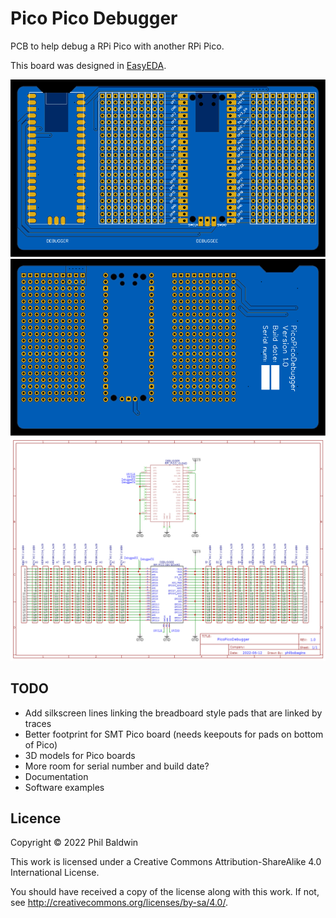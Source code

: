 Pico Pico Debugger
==================

PCB to help debug a RPi Pico with another RPi Pico.

This board was designed in [EasyEDA](https://easyeda.com/).

![./Exports-v1.0/Top.svg](./Exports-v1.0/Top.svg)
![./Exports-v1.0/Bottom.svg](./Exports-v1.0/Bottom.svg)
![./Exports-v1.0/Schematic.png](./Exports-v1.0/Schematic.png)

TODO
----

* Add silkscreen lines linking the breadboard style pads that are linked by traces
* Better footprint for SMT Pico board (needs keepouts for pads on bottom of Pico)
* 3D models for Pico boards
* More room for serial number and build date?
* Documentation
* Software examples

Licence
-------

Copyright © 2022 Phil Baldwin

This work is licensed under a Creative Commons Attribution-ShareAlike 4.0 International License.

You should have received a copy of the license along with this work. If not, see http://creativecommons.org/licenses/by-sa/4.0/.
